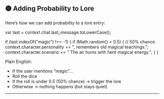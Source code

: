 ## 🟡 Adding Probability to Lore

Here’s how we can add probability to a lore entry:

var last = context.chat.last\_message.toLowerCase();

if (last.indexOf("magic") !== -1) {
if (Math.random() < 0.5) { // 50% chance
context.character.personality += ", remembers old magical teachings.";
context.character.scenario += " The air hums with faint magical energy.";
}
}

Plain English:

* If the user mentions “magic”…
* Roll the dice
* If the roll is under 0.5 (50% chance) → trigger the lore
* Otherwise → nothing happens (bot stays quiet)

---
